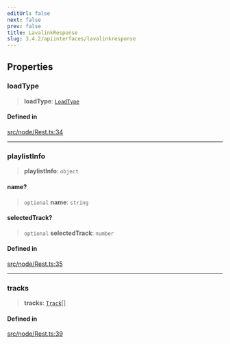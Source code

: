 ```yaml
---
editUrl: false
next: false
prev: false
title: LavalinkResponse
slug: 3.4.2/apiinterfaces/lavalinkresponse
---
```


## Properties

### loadType

> **loadType**: [`LoadType`](/3.4.2/api/type-aliases/loadtype/)

#### Defined in

[src/node/Rest.ts:34](https://github.com/shipgirlproject/shoukaku/blob/e7d94081cabbda7327dc04e467a45fcda49c24f2/src/node/Rest.ts#L34)

***

### playlistInfo

> **playlistInfo**: `object`

#### name?

> `optional` **name**: `string`

#### selectedTrack?

> `optional` **selectedTrack**: `number`

#### Defined in

[src/node/Rest.ts:35](https://github.com/shipgirlproject/shoukaku/blob/e7d94081cabbda7327dc04e467a45fcda49c24f2/src/node/Rest.ts#L35)

***

### tracks

> **tracks**: [`Track`](/3.4.2/api/interfaces/track/)\[]

#### Defined in

[src/node/Rest.ts:39](https://github.com/shipgirlproject/shoukaku/blob/e7d94081cabbda7327dc04e467a45fcda49c24f2/src/node/Rest.ts#L39)
